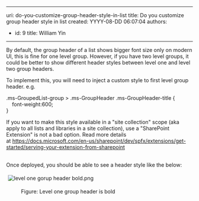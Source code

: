 

---
uri: do-you-customize-group-header-style-in-list
title: Do you customize group header style in list
created: YYYY-08-DD 06:07:04
authors:
  - id: 9
    title: William Yin
---




<span class='intro'> By default, the group header&#160;of a&#160;list shows bigger font size only&#160;on modern UI, this is fine for one level group. However, if you have two level groups, it could be better to show different header styles between level one and level two group headers.<br> </span>

<p>​To implement this, you will need to inject a custom style to first level group header.​ e.g.</p><p class="ssw15-rteElement-CodeArea">​​.ms-GroupedList-group &gt; .ms-GroupHeader .ms-GroupHeader-title &#123;<br>&#160; &#160; font-weight&#58;600;<br>&#125;​</p><p><em></em></p><p>If you want to make this style available in a &quot;site collection&quot; scope (aka apply to all lists and libraries in a site collection), use a &quot;SharePoint Extension&quot; is not a bad option. Read more details at&#160;<a href="https&#58;//docs.microsoft.com/en-us/sharepoint/dev/spfx/extensions/get-started/serving-your-extension-from-sharepoint">https&#58;//docs.microsoft.com/en-us/sharepoint/dev/spfx/extensions/get-started/serving-your-extension-from-sharepoint</a><br>&#160;<br></p><p>Once deployed, you should be able to see a header style like the below&#58;<br></p><dl class="ssw15-rteElement-ImageArea"><img src="/SiteAssets/do-you-customize-group-header-style-in-list/level%20one%20gorup%20header%20bold.png" alt="level one gorup header bold.png" style="margin&#58;5px;" /></dl><dd class="ssw15-rteElement-FigureNormal">Figure&#58; Level one group header is bold<br></dd><p><br></p>


